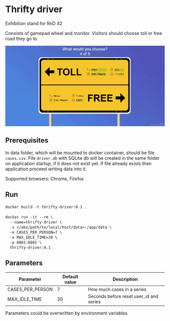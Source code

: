 # Thrifty driver

Exhibition stand for RnD 42

Consists of gamepad wheel and monitor. Visitors should choose toll or free road they go to.

![Example](static/img/chrome-capture-drvz.gif)

## Prerequisites

In data folder, which will be mounted to docker container, should be file `cases.csv`.
File `driver.db` with SQLite db will be created in the same folder on application startup, if it does not exist yet.
If file already exists then application proceed writing data into it.

Supported browsers: Chrome, Firefox

## Run

```commandline
docker build -t thrifty-driver:0.1 .

docker run -it --rm \
  --name=thrifty-driver \
  -v </abs/path/to/local/host/data>:/app/data \
  -e CASES_PER_PERSON=7 \
  -e MAX_IDLE_TIME=30 \
  -p 8881:8881 \
  thrifty-driver:0.1
```


## Parameters

| Parameter        | Default value | Description                             |
|------------------|---------------|-----------------------------------------|
| CASES_PER_PERSON | 7             | How much cases in a series              | 
| MAX_IDLE_TIME    | 30            | Seconds before reset user_id and series |

Parameters could be overwritten by environment variables
